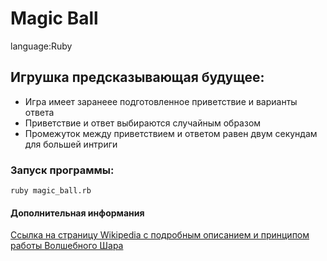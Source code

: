 # Magic Ball

language:Ruby

## Игрушка предсказывающая будущее: 
* Игра имеет заранеее подготовленное приветствие и варианты ответа
* Приветствие и ответ выбираются случайным образом
* Промежуток между приветствием и ответом равен двум секундам для большей интриги

### Запуск программы:
```
ruby magic_ball.rb
```

#### Дополнительная информания
[Ссылка на страницу Wikipedia с подробным описанием и принципом работы Волшебного Шара](https://ru.wikipedia.org/wiki/Magic_8_ball) 
  
